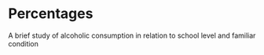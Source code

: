 # Percentages
A brief study of alcoholic consumption in relation to school level and familiar condition
